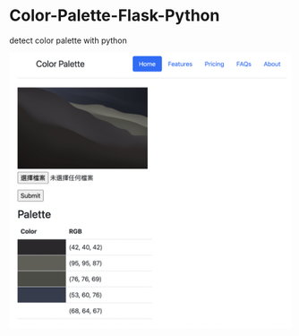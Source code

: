 # Color-Palette-Flask-Python
detect color palette with python

![image](https://github.com/appfromape/Color-Palette-Flask-Python/blob/main/1.png)
